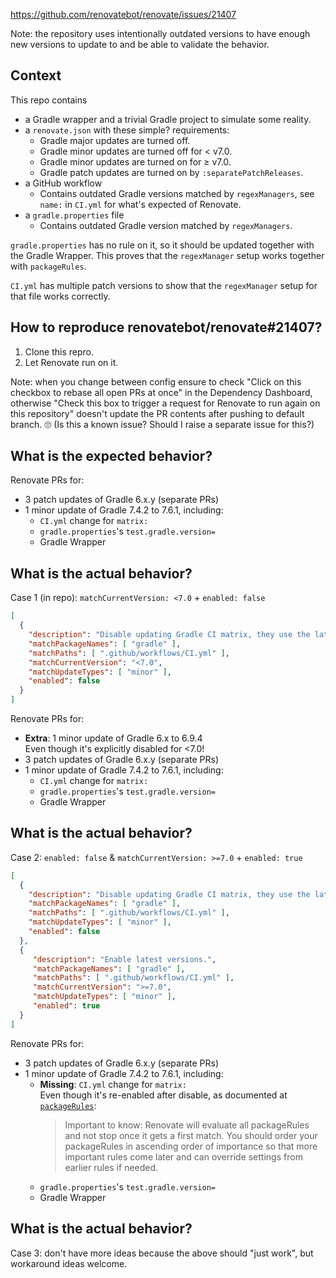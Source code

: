 https://github.com/renovatebot/renovate/issues/21407

Note: the repository uses intentionally outdated versions to have enough new versions to update to and be able to validate the behavior.

## Context
This repo contains
 * a Gradle wrapper and a trivial Gradle project to simulate some reality.
 * a `renovate.json` with these simple? requirements:
   * Gradle major updates are turned off.
   * Gradle minor updates are turned off for < v7.0.
   * Gradle minor updates are turned on for ≥ v7.0.
   * Gradle patch updates are turned on by `:separatePatchReleases`.
 * a GitHub workflow
   * Contains outdated Gradle versions matched by `regexManagers`, see `name:` in `CI.yml` for what's expected of Renovate.
 * a `gradle.properties` file
   * Contains outdated Gradle version matched by `regexManagers`.

`gradle.properties` has no rule on it, so it should be updated together with the Gradle Wrapper. This proves that the `regexManager` setup works together with `packageRules`.

`CI.yml` has multiple patch versions to show that the `regexManager` setup for that file works correctly.

## How to reproduce renovatebot/renovate#21407?

1. Clone this repro.
2. Let Renovate run on it.

Note: when you change between config ensure to check
"Click on this checkbox to rebase all open PRs at once"
in the Dependency Dashboard, otherwise
"Check this box to trigger a request for Renovate to run again on this repository"
doesn't update the PR contents after pushing to default branch. 🙄
(Is this a known issue? Should I raise a separate issue for this?)

## What is the expected behavior?
Renovate PRs for:
 * 3 patch updates of Gradle 6.x.y (separate PRs)
 * 1 minor update of Gradle 7.4.2 to 7.6.1, including:
   * `CI.yml` change for `matrix:`
   * `gradle.properties`'s `test.gradle.version=`
   * Gradle Wrapper

## What is the actual behavior?

Case 1 (in repo): `matchCurrentVersion: <7.0` + `enabled: false`
```json
[
  {
    "description": "Disable updating Gradle CI matrix, they use the latest patch of a specific minor.",
    "matchPackageNames": [ "gradle" ],
    "matchPaths": [ ".github/workflows/CI.yml" ],
    "matchCurrentVersion": "<7.0",
    "matchUpdateTypes": [ "minor" ],
    "enabled": false
  }
]
```

Renovate PRs for:
 * **Extra**: 1 minor update of Gradle 6.x to 6.9.4  
   Even though it's explicitly disabled for <7.0!
 * 3 patch updates of Gradle 6.x.y (separate PRs)
 * 1 minor update of Gradle 7.4.2 to 7.6.1, including:
   * `CI.yml` change for `matrix:`
   * `gradle.properties`'s `test.gradle.version=`
   * Gradle Wrapper

## What is the actual behavior?

Case 2: `enabled: false` & `matchCurrentVersion: >=7.0` + `enabled: true`
```json
[
  {
    "description": "Disable updating Gradle CI matrix, they use the latest patch of a specific minor.",
    "matchPackageNames": [ "gradle" ],
    "matchPaths": [ ".github/workflows/CI.yml" ],
    "matchUpdateTypes": [ "minor" ],
    "enabled": false
  },
  {
     "description": "Enable latest versions.",
     "matchPackageNames": [ "gradle" ],
     "matchPaths": [ ".github/workflows/CI.yml" ],
     "matchCurrentVersion": ">=7.0",
     "matchUpdateTypes": [ "minor" ],
     "enabled": true
  }
]
```

Renovate PRs for:
* 3 patch updates of Gradle 6.x.y (separate PRs)
* 1 minor update of Gradle 7.4.2 to 7.6.1, including:
   * **Missing**: `CI.yml` change for `matrix:`  
     Even though it's re-enabled after disable, as documented at [`packageRules`](https://docs.renovatebot.com/configuration-options/#packagerules):
     > Important to know: Renovate will evaluate all packageRules and not stop once it gets a first match.
     You should order your packageRules in ascending order of importance
     so that more important rules come later and can override settings from earlier rules if needed.
   * `gradle.properties`'s `test.gradle.version=`
   * Gradle Wrapper

## What is the actual behavior?

Case 3: don't have more ideas because the above should "just work", but workaround ideas welcome.

